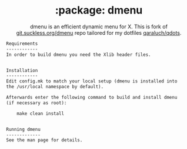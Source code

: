 <h1 align="center">:package: dmenu</h1>
<p align="center">
  dmenu is an efficient dynamic menu for X.
  This is fork of <a href="https://git.suckless.org/dmenu">git.suckless.org/dmenu</a> repo tailored for my dotfiles <a href="https://github.com/qaraluch/qdots" target="_blank">qaraluch/qdots</a>.
</p>

```txt
Requirements
------------
In order to build dmenu you need the Xlib header files.


Installation
------------
Edit config.mk to match your local setup (dmenu is installed into
the /usr/local namespace by default).

Afterwards enter the following command to build and install dmenu
(if necessary as root):

    make clean install


Running dmenu
-------------
See the man page for details.
```
